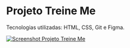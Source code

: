 # Projeto Treine Me

Tecnologias utilizadas: HTML, CSS, Git e Figma.

[![Screenshot Projeto Treine Me](https://iili.io/df1dzfS.md.png)](https://freeimage.host/i/df1dzfS)
